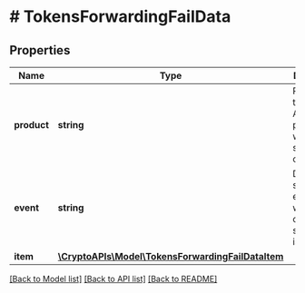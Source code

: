 # # TokensForwardingFailData

## Properties

Name | Type | Description | Notes
------------ | ------------- | ------------- | -------------
**product** | **string** | Represents the Crypto APIs 2.0 product which sends the callback. |
**event** | **string** | Defines the specific event, for which a callback subscription is set. |
**item** | [**\CryptoAPIs\Model\TokensForwardingFailDataItem**](TokensForwardingFailDataItem.md) |  |

[[Back to Model list]](../../README.md#models) [[Back to API list]](../../README.md#endpoints) [[Back to README]](../../README.md)
